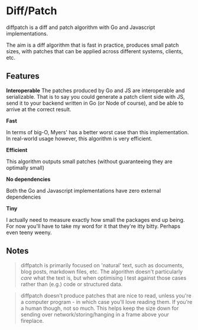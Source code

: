 # Diff/Patch

diffpatch is a diff and patch algorithm with Go and Javascript implementations.

The aim is a diff algorithm that is fast in practice, produces small patch sizes, with patches that can be applied across different systems, clients, etc.

## Features

**Interoperable**
The patches produced by Go and JS are interoperable and serializable.
That is to say you could generate a patch client side with JS, send it to your backend written in Go (or Node of course), and be able to arrive at the correct result.

**Fast**

In terms of big-O, Myers' has a better worst case than this implementation.
In real-world usage however, this algorithm is very efficient.

**Efficient**

This algorithm outputs small patches (without guaranteeing they are optimally small)

**No dependencies**

Both the Go and Javascript implementations have zero external dependencies

**Tiny**

I actually need to measure exactly how small the packages end up being. For now you'll have to take my word for it that they're itty bitty. Perhaps even teeny weeny.


## Notes

> diffpatch is primarily focused on 'natural' text, such as documents, blog posts, markdown files, etc.
> The algorithm doesn't particularly _care_ what the text is, but when optimising I test against those cases rather than (e.g.) code or structured data.

> diffpatch doesn't produce patches that are nice to read, unless you're a computer program - in which case you'll love reading them. If you're a human though, not so much. This helps keep the size down for sending over network/storing/hanging in a frame above your fireplace.
